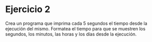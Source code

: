 # Ejercicio 2

Crea un programa que imprima cada 5 segundos el tiempo desde la ejecución del mismo. Formatea el tiempo para que se muestren los segundos, los minutos, las horas y los días desde la ejecución.


